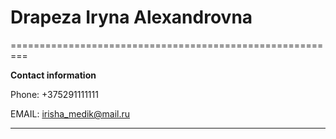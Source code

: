 # Drapeza Iryna Alexandrovna

 =========================================================

**Contact information** 

 Phone:                       +375291111111  
        
 EMAIL:                       irisha_medik@mail.ru

---